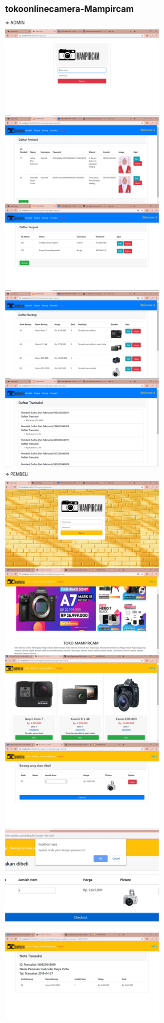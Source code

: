 # tokoonlinecamera-Mampircam


=> ADMIN

![alt text](https://github.com/ImeldaZahwaAracella27rpl/tokoonlinecamera-Mampircam/blob/master/hasil%20tugas%20akhir/login.JPG)
![alt text](https://github.com/ImeldaZahwaAracella27rpl/tokoonlinecamera-Mampircam/blob/master/hasil%20tugas%20akhir/pembeli.JPG)
![alt text](https://github.com/ImeldaZahwaAracella27rpl/tokoonlinecamera-Mampircam/blob/master/hasil%20tugas%20akhir/penjual.JPG)
![alt text](https://github.com/ImeldaZahwaAracella27rpl/tokoonlinecamera-Mampircam/blob/master/hasil%20tugas%20akhir/barang.JPG)
![alt text](https://github.com/ImeldaZahwaAracella27rpl/tokoonlinecamera-Mampircam/blob/master/hasil%20tugas%20akhir/transaksi.JPG)

=> PEMBELI

![alt text](https://github.com/ImeldaZahwaAracella27rpl/tokoonlinecamera-Mampircam/blob/master/hasil%20tugas%20akhir/login_pembeli.JPG)
![alt text](https://github.com/ImeldaZahwaAracella27rpl/tokoonlinecamera-Mampircam/blob/master/hasil%20tugas%20akhir/home.JPG)
![alt text](https://github.com/ImeldaZahwaAracella27rpl/tokoonlinecamera-Mampircam/blob/master/hasil%20tugas%20akhir/barang_pembeli.JPG)
![alt text](https://github.com/ImeldaZahwaAracella27rpl/tokoonlinecamera-Mampircam/blob/master/hasil%20tugas%20akhir/keranjangbelanja.JPG)
![alt text](https://github.com/ImeldaZahwaAracella27rpl/tokoonlinecamera-Mampircam/blob/master/hasil%20tugas%20akhir/yakinmembeli.JPG)
![alt text](https://github.com/ImeldaZahwaAracella27rpl/tokoonlinecamera-Mampircam/blob/master/hasil%20tugas%20akhir/nota.JPG)
